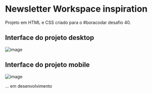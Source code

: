 # Newsletter Workspace inspiration

Projeto em HTML e CSS criado para o #boracodar desafio 40.

## Interface do projeto desktop
![image](https://github.com/gustavolarsen/newsletter-workstation-inspiration/assets/55494775/1b4e7b11-3739-4cf8-aaea-6a1b73ac3d70)

## Interface do projeto mobile
![image](https://github.com/gustavolarsen/newsletter-workstation-inspiration/assets/55494775/ea5ce741-d9ca-49fd-84ac-08abeb33a313)

... em desenvolvimento
